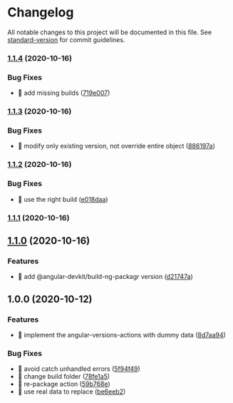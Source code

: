 # Changelog

All notable changes to this project will be documented in this file. See [standard-version](https://github.com/conventional-changelog/standard-version) for commit guidelines.

### [1.1.4](https://github.com/ngworker/angular-versions-action/compare/v1.1.3...v1.1.4) (2020-10-16)


### Bug Fixes

* 🐛 add missing builds ([719e007](https://github.com/ngworker/angular-versions-action/commit/719e0075f1dbd05825961733ec34aade3e36480f))

### [1.1.3](https://github.com/ngworker/angular-versions-action/compare/v1.1.2...v1.1.3) (2020-10-16)


### Bug Fixes

* 🐛 modify only existing version, not override entire object ([886197a](https://github.com/ngworker/angular-versions-action/commit/886197a9fd445d3302ec334f859547d402e92301))

### [1.1.2](https://github.com/ngworker/angular-versions-action/compare/v1.1.1...v1.1.2) (2020-10-16)


### Bug Fixes

* 🐛 use the right build ([e018daa](https://github.com/ngworker/angular-versions-action/commit/e018daae97c946c3d8e5082d78263ee95a7a8ffd))

### [1.1.1](https://github.com/ngworker/angular-versions-action/compare/v1.1.0...v1.1.1) (2020-10-16)

## [1.1.0](https://github.com/ngworker/angular-versions-action/compare/v1.0.0...v1.1.0) (2020-10-16)


### Features

* 🎸 add @angular-devkit/build-ng-packagr version ([d21747a](https://github.com/ngworker/angular-versions-action/commit/d21747a39c0bb5595e9d428ebbbf16b64dd7eae2))

## 1.0.0 (2020-10-12)


### Features

* 🎸 implement the angular-versions-actions with dummy data ([8d7aa94](https://github.com/ngworker/angular-versions-action/commit/8d7aa94b8b67853a4f57183422a70e62198a379e))


### Bug Fixes

* 🐛 avoid catch unhandled errors ([5f94f49](https://github.com/ngworker/angular-versions-action/commit/5f94f497b014bd45541ec23508dbfc0b9c11cada))
* 🐛 change build folder ([78fe1a5](https://github.com/ngworker/angular-versions-action/commit/78fe1a53e3f2442340aaa4bf4fa5a38f6e42a2e4))
* 🐛 re-package action ([59b768e](https://github.com/ngworker/angular-versions-action/commit/59b768e2078337c1d77a036eb02309faf98afe84))
* 🐛 use real data to replace ([be6eeb2](https://github.com/ngworker/angular-versions-action/commit/be6eeb250ac10c3f5becacb55c6703b393de6d03))

